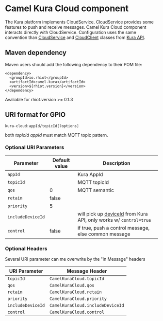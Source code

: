 # Camel Kura Cloud component

The Kura platform implements CloudService. CloudService provides some features to push and receive messages. Camel Kura Cloud component interacts directly with CloudService.
Configuration uses the same convention than [CloudService](http://download.eclipse.org/kura/releases/1.3.0/docs/apidocs/org/eclipse/kura/cloud/CloudService.html) and [CloudClient](http://download.eclipse.org/kura/releases/1.3.0/docs/apidocs/org/eclipse/kura/cloud/CloudClient.html) classes from [Kura API](http://download.eclipse.org/kura/releases/1.3.0/docs/apidocs/).

## Maven dependency

Maven users should add the following dependency to their POM file:

    <dependency>
      <groupId>io.rhiot</groupId>
      <artifactId>camel-kura</artifactId>
      <version>${rhiot.version}</version>
    </dependency>

 Avaliable for rhiot.version >= 0.1.3


## URI format for GPIO

    kura-cloud:appId/topicId[?options]

both *topicId* *appId* must match MQTT topic  pattern.


### Optional URI Parameters

| Parameter        | Default value             | Description                 |
|------------------|---------------------------|-----------------------------|
| `appId`          |                           | Kura AppId                  |
| `topicId`        |                           | MQTT topicId                |
| `qos`            |0                          | MQTT semantic               |
| `retain`         |false                      |                             |
| `priority`       |5                          |                             |
| `includeDeviceId`|                           | will pick up [deviceId](http://download.eclipse.org/kura/releases/1.3.0/docs/apidocs/org/eclipse/kura/system/SystemService.html#getSerialNumber%28%29) from Kura API, only works w/ `control=true` |
| `control`        | false                          |  if true, push a control message, else common message                  |


### Optional Headers

Several URI parameter can me overwrite by the "in Message" headers

| URI Parameter    | Message Header                 | 
|------------------|--------------------------------|
| `topicId`        |`CamelKuraCloud.topicId`        |
| `qos`            |`CamelKuraCloud.qos`            |
| `retain`         |`CamelKuraCloud.retain`         |
| `priority`       |`CamelKuraCloud.priority`       |
| `includeDeviceId`|`CamelKuraCloud.includeDeviceId`|
| `control`        |`CamelKuraCloud.control`        |



